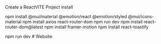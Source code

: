Create a ReactVITE Project
install 

npm install @mui/material @emotion/react @emotion/styled @mui/icons-material 
npm install axios react-router-dom npm run dev
npm install react-router-dom@latest
 npm install framer-motion
 npm install react-toastify

 npm run dev
 #   W e b s i t e  
 